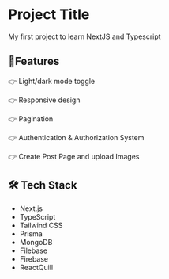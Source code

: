 
# Project Title

My first project to learn NextJS and Typescript


## 🐥Features

👉 Light/dark mode toggle

👉 Responsive design

👉 Pagination

👉 Authentication & Authorization System

👉 Create Post Page and upload Images


## 🛠️ Tech Stack

* Next.js
* TypeScript
* Tailwind CSS
* Prisma
* MongoDB
* Filebase
* Firebase
* ReactQuill

